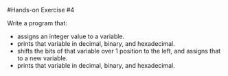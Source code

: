 #Hands-on Exercise #4

Write a program that:
  * assigns an integer value to a variable.
  * prints that variable in decimal, binary, and hexadecimal.
  * shifts the bits of that variable over 1 position to the left, and assigns that to a new variable.
  * prints that variable in decimal, binary, and hexadecimal.